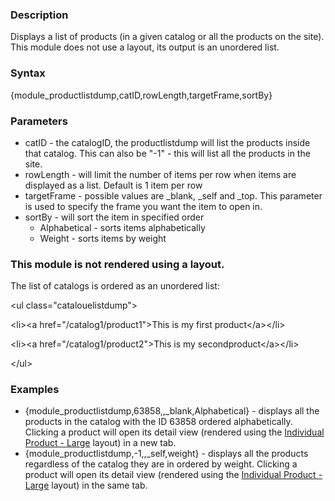<div class="description">
<h3 class="skiptoc">Description</h3>
<p>Displays a list of products (in a given catalog or all the products on the site). This module does not use a layout, its output is an unordered list.</p>
</div>
<div id="syntax">
<h3>Syntax</h3>
<p>{<span>module_productlistdump,catID,rowLength,targetFrame,sortBy</span>}</p>
</div>
<div id="parameters">
<h3>Parameters</h3>
<ul>
    <li>catID - the catalogID, the productlistdump will list the products inside that catalog. This can also be "-1" - this will list all the products in the site.</li>
    <li>rowLength - will limit the number of items per row when items are displayed as a list. Default is 1 item per row</li>
    <li>targetFrame - possible values are  _blank, _self and _top. This parameter is used to specify the frame you want the item to open in.</li>
    <li>sortBy - will sort the item in specified order
    <ul>
        <li>Alphabetical - sorts items alphabetically</li>
        <li>Weight - sorts items by weight</li>
    </ul>
    </li>
</ul>
</div>
<div id="layouts">
<h3>This module is not rendered using a layout.</h3>
<p>The list of catalogs is ordered as an unordered list:</p>
<p>&lt;ul class="catalouelistdump"&gt;</p>
<p>&lt;li&gt;&lt;a href="/catalog1/product1"&gt;This is my first product&lt;/a&gt;&lt;/li&gt;</p>
<p>&lt;li&gt;&lt;a href="/catalog1/product2"&gt;This is my secondproduct&lt;/a&gt;&lt;/li&gt;</p>
<p>&lt;/ul&gt;</p>
</div>
<div id="Examples">
<h3>Examples</h3>
<ul>
    <li>{<span>module_productlistdump,63858,,_blank,Alphabetical</span>} - displays all the products in the catalog with the ID 63858 ordered alphabetically. Clicking a product will open its detail view (rendered using the <a href="http://knowledgebase6.businesscatalyst.com/kb/modules-and-tags-reference/layouts/e-commerce/individual-product-large">Individual Product - Large</a> layout) in a new tab.</li>
    <li>{<span>module_productlistdump,-1,,_self,weight</span>} - displays all the products regardless of the catalog they are in ordered by weight. Clicking a product will open its detail view (rendered using the <a href="http://knowledgebase6.businesscatalyst.com/kb/modules-and-tags-reference/layouts/e-commerce/individual-product-large">Individual Product - Large</a> layout) in the same tab.</li>
</ul>
</div>
